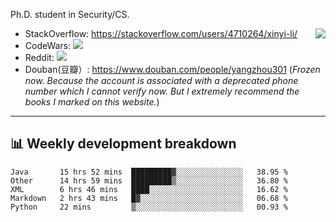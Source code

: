 Ph.D. student in Security/CS.

<img align="right" src="https://github-readme-stats.vercel.app/api?username=li-xin-yi&count_private=true&show_icons=true&hide_title=true&theme=tokyonight" />

- StackOverflow: https://stackoverflow.com/users/4710264/xinyi-li/
- CodeWars: [![](https://www.codewars.com/users/xy-li/badges/micro)](https://www.codewars.com/users/xy-li/)
- Reddit: [![](https://img.shields.io/reddit/user-karma/combined/xy-li?style=social)](https://www.reddit.com/user/xy-li/)
- Douban(豆瓣）: https://www.douban.com/people/yangzhou301  (*Frozen now. Because the account is associated with a deprecated phone number which I cannot verify now. But I extremely recommend the books I marked on this website.*)

---

## 📊 Weekly development breakdown

<!--START_SECTION:waka-->
```text
Java       15 hrs 52 mins  █████████▓░░░░░░░░░░░░░░░   38.95 % 
Other      14 hrs 59 mins  █████████▒░░░░░░░░░░░░░░░   36.80 % 
XML        6 hrs 46 mins   ████░░░░░░░░░░░░░░░░░░░░░   16.62 % 
Markdown   2 hrs 43 mins   █▓░░░░░░░░░░░░░░░░░░░░░░░   06.68 % 
Python     22 mins         ▒░░░░░░░░░░░░░░░░░░░░░░░░   00.93 % 
```
<!--END_SECTION:waka-->
